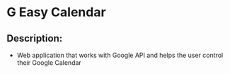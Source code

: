 # G Easy Calendar

## Description:

- Web application that works with Google API and helps the user control their Google Calendar
